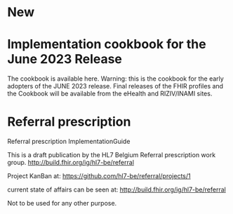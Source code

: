 # New #

# Implementation cookbook for the June 2023 Release #

The cookbook is available here. Warning: this is the cookbook for the early adopters of the JUNE 2023 release. Final releases of the FHIR profiles and the Cookbook will be available from the eHealth and RIZIV/INAMI sites.


# Referral prescription
Referral prescription ImplementationGuide

This is a draft publication by the HL7 Belgium Referral prescription work group. 
http://build.fhir.org/ig/hl7-be/referral

Project KanBan at: https://github.com/hl7-be/referral/projects/1


current state of affairs can be seen at: http://build.fhir.org/ig/hl7-be/referral

Not to be used for any other purpose.
